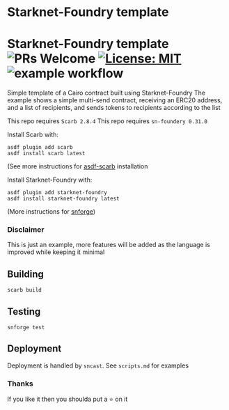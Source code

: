 # Starknet-Foundry template

# Starknet-Foundry template ![PRs Welcome](https://img.shields.io/badge/PRs-welcome-green.svg) [![License: MIT](https://img.shields.io/badge/License-MIT-yellow.svg)](https://github.com/amanusk/starknet-foundry-template/blob/main/LICENSE) ![example workflow](https://github.com/amanusk/starknet-foundry-template/actions/workflows/scarb.yml/badge.svg)

Simple template of a Cairo contract built using Starknet-Foundry
The example shows a simple multi-send contract, receiving an ERC20 address, and a list of recipients, and sends tokens to recipients according to the list

This repo requires `Scarb 2.8.4`
This repo requires `sn-foundery 0.31.0`

Install Scarb with:

```
asdf plugin add scarb
asdf install scarb latest
```

(See more instructions for [asdf-scarb](https://github.com/software-mansion/asdf-scarb) installation

Install Starknet-Foundry with:

```
asdf plugin add starknet-foundry
asdf install starknet-foundry latest

```

(More instructions for [snforge](https://github.com/foundry-rs/starknet-foundry))

### Disclaimer

This is just an example, more features will be added as the language is improved while keeping it minimal

## Building

```
scarb build
```

## Testing

```
snforge test
```

## Deployment

Deployment is handled by `sncast`. See `scripts.md` for examples

### Thanks

If you like it then you shoulda put a ⭐ on it
